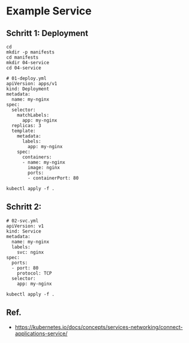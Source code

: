# Example Service 

## Schritt 1: Deployment 

```
cd
mkdir -p manifests
cd manifests 
mkdir 04-service 
cd 04-service 
```

```
# 01-deploy.yml 
apiVersion: apps/v1
kind: Deployment
metadata:
  name: my-nginx
spec:
  selector:
    matchLabels:
      app: my-nginx
  replicas: 3
  template:
    metadata:
      labels:
        app: my-nginx
    spec:
      containers:
      - name: my-nginx
        image: nginx
        ports:
        - containerPort: 80
```

```
kubectl apply -f .
```

## Schritt 2:


```
# 02-svc.yml 
apiVersion: v1
kind: Service
metadata:
  name: my-nginx
  labels:
    svc: nginx
spec:
  ports:
  - port: 80
    protocol: TCP
  selector:
    app: my-nginx
```

```
kubectl apply -f . 
```


## Ref.

  * https://kubernetes.io/docs/concepts/services-networking/connect-applications-service/

